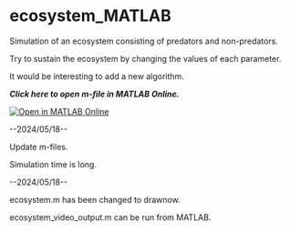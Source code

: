 # ecosystem_MATLAB
Simulation of an ecosystem consisting of predators and non-predators.

Try to sustain the ecosystem by changing the values of each parameter.

It would be interesting to add a new algorithm.

***Click here to open m-file in MATLAB Online.***

[![Open in MATLAB Online](https://www.mathworks.com/images/responsive/global/open-in-matlab-online.svg)](https://matlab.mathworks.com/open/github/v1?repo=E-vogel/ecosystem_MATLAB&file=ecosystem.m)

--2024/05/18--

Update m-files.

Simulation time is long.

--2024/05/18--

ecosystem.m has been changed to drawnow.

ecosystem_video_output.m can be run from MATLAB.
